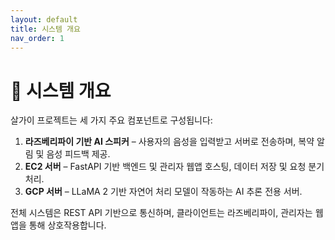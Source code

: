 ```yaml
---
layout: default
title: 시스템 개요
nav_order: 1
---
```


# 🧱 시스템 개요

살가이 프로젝트는 세 가지 주요 컴포넌트로 구성됩니다:

1. **라즈베리파이 기반 AI 스피커** – 사용자의 음성을 입력받고 서버로 전송하며, 복약 알림 및 음성 피드백 제공.
2. **EC2 서버** – FastAPI 기반 백엔드 및 관리자 웹앱 호스팅, 데이터 저장 및 요청 분기 처리.
3. **GCP 서버** – LLaMA 2 기반 자연어 처리 모델이 작동하는 AI 추론 전용 서버.

전체 시스템은 REST API 기반으로 통신하며, 클라이언트는 라즈베리파이, 관리자는 웹앱을 통해 상호작용합니다.
